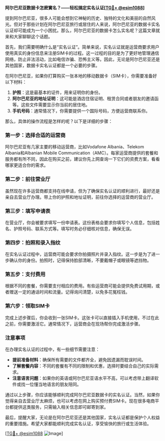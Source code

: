 **阿尔巴尼亚数据卡怎麽實名？——轻松搞定实名认证[[TG💪+ @esim1088](https://t.me/s/esim1088)]**

提到阿尔巴尼亚，很多人可能会想到它神秘的历史、独特的文化和美丽的自然风光。但对于那些计划在阿尔巴尼亚旅行或居住的人来说，阿尔巴尼亚的数据卡实名认证却可能成为一个小困扰。那么，阿尔巴尼亚的数据卡怎么实名呢？这篇文章就来和大家聊聊这个话题。

首先，我们需要明确什么是“实名认证”。简单来说，实名认证就是运营商要求用户使用真实的身份信息来注册SIM卡的过程。这一过程的目的是为了更好地管理通信网络，防止非法活动，比如电信诈骗、恐怖主义等。因此，无论是阿尔巴尼亚还是其他国家，数据卡实名认证都是一个必要的步骤。

在阿尔巴尼亚，如果你打算购买一张本地的移动数据卡（SIM卡），你需要准备好以下材料：

1. **护照**：这是最基本的证件，用来证明你的身份。
2. **阿尔巴尼亚的地址证明**：这可能是酒店住宿证明、租赁合同或者朋友的邀请函等。这些文件需要显示你当前的居住地。
3. **手机号码**：通常情况下，你需要提供一个国际号码，方便运营商联系你。

那么，具体的操作流程是怎样的呢？以下是详细的步骤：

### 第一步：选择合适的运营商

阿尔巴尼亚有几家主要的移动运营商，比如Vodafone Albania、Telekom Albania和Albanian Mobile Communication（AMC）。每家运营商提供的套餐和服务都有所不同，因此在购买之前，建议你先上网查询一下它们的资费方案，看看哪家更适合你的需求。

### 第二步：前往营业厅

虽然现在许多运营商都支持在线申请，但为了确保实名认证的顺利进行，最好还是亲自去营业厅办理。带上你的护照和地址证明，前往你选择的运营商的营业厅。

### 第三步：填写申请表

在营业厅，你会被要求填写一份申请表。这份表格会要求你填写个人信息，包括姓名、护照号码、联系方式等。填写时务必仔细核对信息，确保无误。

### 第四步：拍照和录入指纹

在实名认证过程中，运营商可能会要求你拍摄照片并录入指纹。这一步是为了进一步确认你的身份。拍照时，记得保持脸部清晰，不要戴帽子或眼镜等遮挡物。

### 第五步：支付费用

根据不同的套餐，你需要支付相应的费用。有些运营商可能会提供免费试用期，或者赠送一定的通话时间和流量。记得询问清楚，以免多花冤枉钱。

### 第六步：领取SIM卡

完成上述步骤后，你会收到一张SIM卡。这张卡可以直接插入手机使用，不过在此之前，你需要激活它。通常情况下，运营商会在现场帮你完成激活步骤。

### 注意事项

在办理实名认证的过程中，有一些细节需要注意：

- **提前准备材料**：确保所有需要的文件都齐全，避免因遗漏而耽误时间。
- **了解套餐内容**：不同的套餐有不同的限制和优惠，选择时要结合自己的实际需求。
- **注意语言问题**：如果你的英语或阿尔巴尼亚语水平不高，可以考虑带上翻译软件或找一位懂当地语言的朋友陪同。

通过以上步骤，你应该能够顺利完成阿尔巴尼亚数据卡的实名认证。当然，如果你觉得亲自去营业厅太麻烦，也可以考虑在网上购买预付费SIM卡。现在很多电商平台都提供这类服务，只需输入相关信息即可邮寄到家。

最后，提醒大家，无论是在阿尔巴尼亚还是其他国家，实名认证都是保护个人权益的重要措施。希望大家都能顺利完成实名认证，享受愉快的旅行或生活体验。

[[TG💪+ @esim1088](https://t.me/s/esim1088) ![Image](https://i.postimg.cc/4NQfJmqS/Snipaste-2025-05-13-00-14-12.png)]